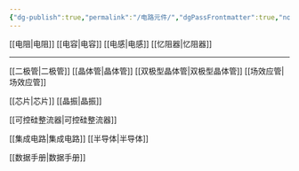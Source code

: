 ```yaml
---
{"dg-publish":true,"permalink":"/电路元件/","dgPassFrontmatter":true,"noteIcon":"","created":"2024-04-16T13:01:27.437+08:00","updated":"2024-04-19T16:24:03.336+08:00"}
---
```



[[电阻\|电阻]]
[[电容\|电容]]
[[电感\|电感]]
[[忆阻器\|忆阻器]]
***
[[二极管\|二极管]]
[[晶体管\|晶体管]]
	[[双极型晶体管\|双极型晶体管]]
	[[场效应管\|场效应管]]

[[芯片\|芯片]]
[[晶振\|晶振]]

[[可控硅整流器\|可控硅整流器]]

[[集成电路\|集成电路]]
[[半导体\|半导体]]

[[数据手册\|数据手册]]






